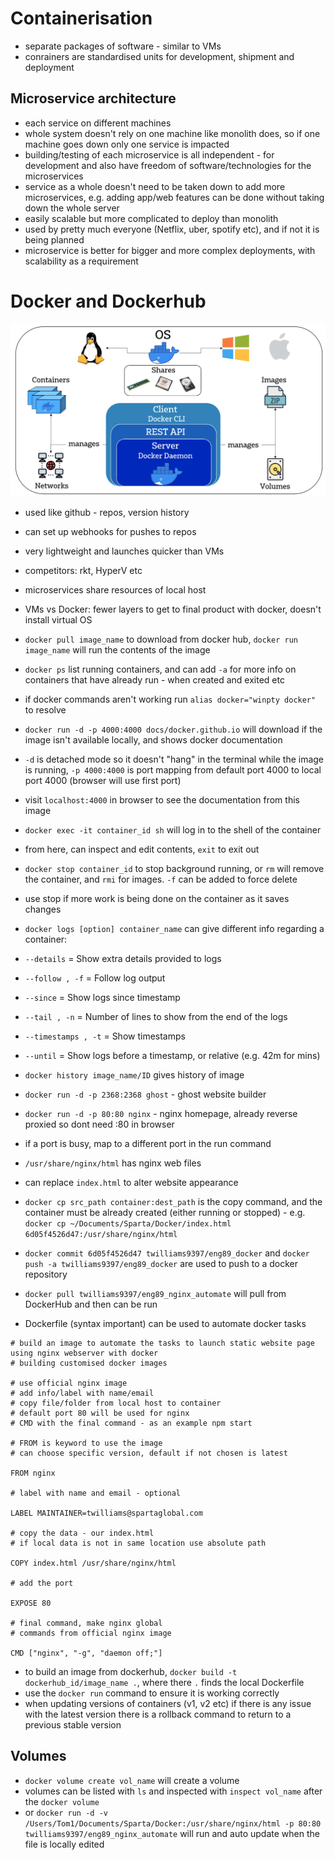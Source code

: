 # Containerisation
- separate packages of software - similar to VMs
- conrainers are standardised units for development, shipment and deployment

## Microservice architecture
- each service on different machines
- whole system doesn't rely on one machine like monolith does, so if one machine goes down only one service is impacted
- building/testing of each microservice is all independent - for development and also have freedom of software/technologies for the microservices
- service as a whole doesn't need to be taken down to add more microservices, e.g. adding app/web features can be done without taking down the whole server
- easily scalable but more complicated to deploy than monolith
- used by pretty much everyone (Netflix, uber, spotify etc), and if not it is being planned
- microservice is better for bigger and more complex deployments, with scalability as a requirement

# Docker and Dockerhub
![docker](docker.png)
- used like github - repos, version history
- can set up webhooks for pushes to repos
- very lightweight and launches quicker than VMs
- competitors: rkt, HyperV etc
- microservices share resources of local host
- VMs vs Docker: fewer layers to get to final product with docker, doesn't install virtual OS
- `docker pull image_name` to download from docker hub, `docker run image_name` will run the contents of the image
- `docker ps` list running containers, and can add `-a` for more info on containers that have already run - when created and exited etc
- if docker commands aren't working run `alias docker="winpty docker"` to resolve
- `docker run -d -p 4000:4000 docs/docker.github.io` will download if the image isn't available locally, and shows docker documentation
- `-d` is detached mode so it doesn't "hang" in the terminal while the image is running, `-p 4000:4000` is port mapping from default port 4000 to local port 4000 (browser will use first port)
- visit `localhost:4000` in browser to see the documentation from this image
- `docker exec -it container_id sh` will log in to the shell of the container
- from here, can inspect and edit contents, `exit` to exit out
- `docker stop container_id` to stop background running, or `rm` will remove the container, and `rmi` for images. `-f` can be added to force delete
- use stop if more work is being done on the container as it saves changes
- `docker logs [option] container_name` can give different info regarding a container:
- `--details` = Show extra details provided to logs
- `--follow , -f` = Follow log output
- `--since` = Show logs since timestamp
- `--tail , -n`	= Number of lines to show from the end of the logs
- `--timestamps , -t` = Show timestamps
- `--until`	= Show logs before a timestamp, or relative (e.g. 42m for mins)
- `docker history image_name/ID` gives history of image

- `docker run -d -p 2368:2368 ghost` - ghost website builder
- `docker run -d -p 80:80 nginx` - nginx homepage, already reverse proxied so dont need :80 in browser
- if a port is busy, map to a different port in the run command
- `/usr/share/nginx/html` has nginx web files
- can replace `index.html` to alter website appearance
- `docker cp src_path container:dest_path` is the copy command, and the container must be already created (either running or stopped) - e.g. `docker cp ~/Documents/Sparta/Docker/index.html 6d05f4526d47:/usr/share/nginx/html`
- `docker commit 6d05f4526d47 twilliams9397/eng89_docker` and `docker push -a twilliams9397/eng89_docker` are used to push to a docker repository
- `docker pull twilliams9397/eng89_nginx_automate` will pull from DockerHub and then can be run
- Dockerfile (syntax important) can be used to automate docker tasks
```shell
# build an image to automate the tasks to launch static website page using nginx webserver with docker
# building customised docker images

# use official nginx image
# add info/label with name/email
# copy file/folder from local host to container
# default port 80 will be used for nginx
# CMD with the final command - as an example npm start

# FROM is keyword to use the image
# can choose specific version, default if not chosen is latest

FROM nginx

# label with name and email - optional

LABEL MAINTAINER=twilliams@spartaglobal.com

# copy the data - our index.html
# if local data is not in same location use absolute path

COPY index.html /usr/share/nginx/html

# add the port

EXPOSE 80

# final command, make nginx global
# commands from official nginx image

CMD ["nginx", "-g", "daemon off;"]
```

- to build an image from dockerhub, `docker build -t dockerhub_id/image_name .`, where there `.` finds the local Dockerfile
- use the `docker run` command to ensure it is working correctly
- when updating versions of containers (v1, v2 etc) if there is any issue with the latest version there is a rollback command to return to a previous stable version

## Volumes
- `docker volume create vol_name` will create a volume
- volumes can be listed with `ls` and inspected with `inspect vol_name` after the `docker volume`
- or `docker run -d -v /Users/Tom1/Documents/Sparta/Docker:/usr/share/nginx/html -p 80:80 twilliams9397/eng89_nginx_automate` will run and auto update when the file is locally edited






